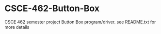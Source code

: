 # CSCE-462-Button-Box
CSCE 462 semester project
Button Box program/driver. 
see README.txt for more details
